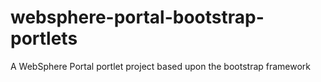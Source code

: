 websphere-portal-bootstrap-portlets
===================================

A WebSphere Portal portlet project based upon the bootstrap framework
